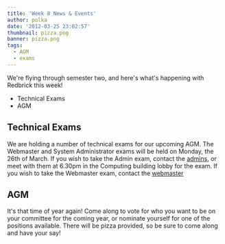 ```yaml
---
title: 'Week 8 News & Events'
author: polka
date: '2012-03-25 23:02:57'
thumbnail: pizza.png
banner: pizza.png
tags:
  - AGM
  - exams
---
```

We're flying through semester two, and here's what's happening with Redbrick this week!

*   Technical Exams
*   AGM

<!-- more -->
## Technical Exams

We are holding a number of technical exams for our upcoming AGM. The Webmaster and System Administrator exams will be held on Monday, the 26th of March. If you wish to take the Admin exam, contact the [admins](http://www.redbrick.dcu.ie/about/contact/admins), or meet with them at 6.30pm in the Computing building lobby for the exam. If you wish to take the Webmaster exam, contact the [webmaster](http://www.redbrick.dcu.ie/about/contact/webmaster)

## AGM

It's that time of year again! Come along to vote for who you want to be on your committee for the coming year, or nominate yourself for one of the positions available. There will be pizza provided, so be sure to come along and have your say!
